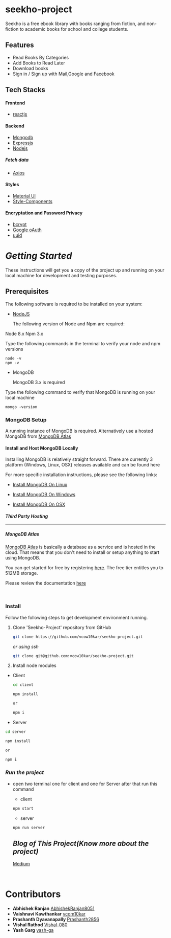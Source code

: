# seekho-project

Seekho is a free ebook library with books ranging from fiction, and non-fiction to academic books for school and college students.

## Features

- Read Books By Categories
- Add Books to Read Later
- Download books
- Sign in / Sign up with Mail,Google and Facebook

## Tech Stacks

#### **Frontend**

- [reactjs](https://reactjs.org/)

#### **Backend**

- [Mongodb](https://www.mongodb.com/)
- [Expressjs](https://expressjs.com/)
- [Nodejs](https://nodejs.org/en/)

##### **Fetch data**

- [Axios](https://www.npmjs.com/package/axios)

#### **Styles**

- [Material UI](https://mui.com/)
- [Style-Components](https://styled-components.com/)

#### **Encryptation and Password Privacy**

- [bcrypt](https://www.npmjs.com/package/bcrypt)
- [Google oAuth](https://developers.google.com/identity/protocols/oauth2)
- [uuid](https://www.npmjs.com/package/uuid)

# _Getting Started_

These instructions will get you a copy of the project up and running on your local machine for development and testing purposes.

## **Prerequisites**

The following software is required to be installed on your system:

- [NodeJS](https://nodejs.org/en/)

  The following version of Node and Npm are required:

Node 8.x
Npm 3.x

Type the following commands in the terminal to verify your node and npm versions

```
node -v
npm -v
```

- MongoDB

  MongoDB 3.x is required

Type the following command to verify that MongoDB is running on your local machine

```
mongo -version
```

### MongoDB Setup

A running instance of MongoDB is required. Alternatively use a hosted MongoDB from [MongoDB Atlas](https://www.mongodb.com/cloud/atlas)

#### **Install and Host MongoDB Locally**

Installing MongoDB is relatively straight forward. There are currently 3 platform (Windows, Linux, OSX) releases available and can be found here

For more specific installation instructions, please see the following links:

- [Install MongoDB On Linux](https://docs.mongodb.com/v3.0/administration/install-on-linux/)

- [Install MongoDB On Windows](https://docs.mongodb.com/v3.0/tutorial/install-mongodb-on-windows/)

- [Install MongoDB On OSX](https://docs.mongodb.com/v3.0/tutorial/install-mongodb-on-os-x/)

#### _Third Party Hosting_

---

##### MongoDB Atlas

[MongoDB Atlas](https://www.mongodb.com/cloud/atlas) is basically a database as a service and is hosted in the cloud. That means that you don't need to install or setup anything to start using MongoDB.

You can get started for free by registering [here](https://www.mongodb.com/cloud/atlas). The free tier entitles you to 512MB storage.

Please review the documentation [here](https://docs.atlas.mongodb.com/)

<br/>

### Install

Follow the following steps to get development environment running.

1. Clone 'Seekho-Project' repository from GitHub

   ```bash
   git clone https://github.com/vcow10kar/seekho-project.git
   ```

   _or using ssh_

   ```bash
   git clone git@github.com:vcow10kar/seekho-project.git
   ```

1. Install node modules

- Client

  ```bash
  cd client
  ```

  ```bash
  npm install

  or

  npm i
  ```

- Server

```bash
cd server
```

```bash
npm install

or

npm i
```

### **_Run the project_**

- open two terminal one for client and one for Server after that run this command

  - client

  ```bash
  npm start
  ```

  - server

  ```bash
  npm run server
  ```

  ## _Blog of This Project(Know more about the project)_

  [Medium](https://medium.com/@yashgarg1402/d862f088083e)

<br/>

# Contributors

- **Abhishek Ranjan** [AbhishekRanjan8051](https://github.com/AbhishekRanjan8051)
- **Vaishnavi Kawthankar** [vcom10kar](https://github.com/vcow10kar)
- **Prashanth Dyavanapally** [Prashanth2856](https://github.com/Prashanth2856)
- **Vishal Rathod** [Vishal-080](https://github.com/Vishal-080)
- **Yash Garg** [yash-ga](https://github.com/yash-ga)
